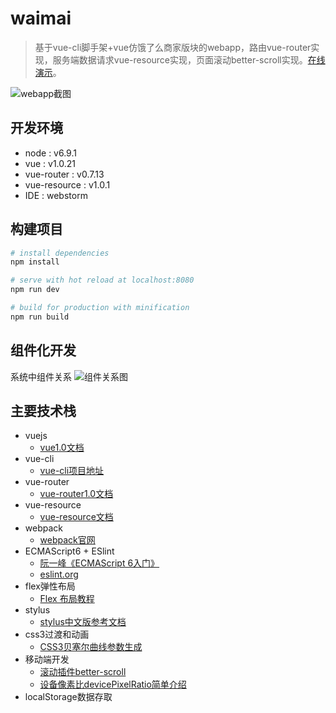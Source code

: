 # waimai

> 基于vue-cli脚手架+vue仿饿了么商家版块的webapp，路由vue-router实现，服务端数据请求vue-resource实现，页面滚动better-scroll实现。[在线演示](http://uranux.com:8080/#!/goods)。

![webapp截图](http://ob9qd20l4.bkt.clouddn.com/waimaiweb2.png)

## 开发环境
- node : v6.9.1
- vue : v1.0.21
- vue-router : v0.7.13 
- vue-resource : v1.0.1
- IDE : webstorm 

## 构建项目

``` bash
# install dependencies
npm install

# serve with hot reload at localhost:8080
npm run dev

# build for production with minification
npm run build

```

## 组件化开发
系统中组件关系
![组件关系图](http://ob9qd20l4.bkt.clouddn.com/components.png)

## 主要技术栈
- vuejs
	- [vue1.0文档](http://vuejs.org.cn/guide/)
- vue-cli
	- [vue-cli项目地址](https://github.com/vuejs/vue-cli)
- vue-router
	- [vue-router1.0文档](https://github.com/vuejs/vue-router/tree/1.0/docs/zh-cn)
- vue-resource
	- [vue-resource文档](https://github.com/pagekit/vue-resource/blob/master/docs/http.md)
- webpack
	- [webpack官网](https://webpack.js.org/)
- ECMAScript6 + ESlint
	- [阮一峰《ECMAScript 6入门》](http://es6.ruanyifeng.com/)
	- [eslint.org](http://eslint.org/)
- flex弹性布局
	- [Flex 布局教程](http://www.ruanyifeng.com/blog/2015/07/flex-grammar.html?utm_source=tuicool)
- stylus
	- [stylus中文版参考文档](http://www.zhangxinxu.com/jq/stylus/)
- css3过渡和动画
	- [CSS3贝塞尔曲线参数生成](http://cubic-bezier.com/#.17,.67,.83,.67)
- 移动端开发
	- [滚动插件better-scroll](https://github.com/ustbhuangyi/better-scroll)
	- [设备像素比devicePixelRatio简单介绍](http://www.zhangxinxu.com/wordpress/2012/08/window-devicepixelratio/)
- localStorage数据存取

